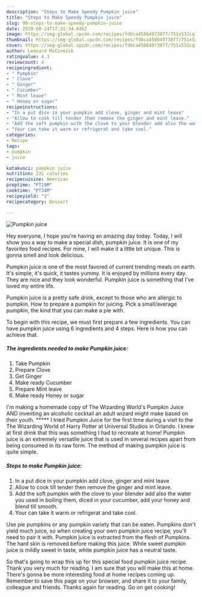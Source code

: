 ```yaml
---
description: "Steps to Make Speedy Pumpkin juice"
title: "Steps to Make Speedy Pumpkin juice"
slug: 90-steps-to-make-speedy-pumpkin-juice
date: 2020-08-24T17:31:34.646Z
image: https://img-global.cpcdn.com/recipes/fdbca45864973077/751x532cq70/pumpkin-juice-recipe-main-photo.jpg
thumbnail: https://img-global.cpcdn.com/recipes/fdbca45864973077/751x532cq70/pumpkin-juice-recipe-main-photo.jpg
cover: https://img-global.cpcdn.com/recipes/fdbca45864973077/751x532cq70/pumpkin-juice-recipe-main-photo.jpg
author: Leonard McCormick
ratingvalue: 4.3
reviewcount: 4
recipeingredient:
- " Pumpkin"
- " Clove"
- " Ginger"
- " Cucumber"
- " Mint leave"
- " Honey or sugar"
recipeinstructions:
- "In a put dice in your pumpkin add clove, ginger and mint leave"
- "Allow to cook till tender then remove the ginger and mint leave."
- "Add the soft pumpkin with the clove to your blender add also the water you used in boiling them, diced in your cucumber, add your honey and blend till smooth."
- "Your can take it warm or refrigerat and take cool."
categories:
- Recipe
tags:
- pumpkin
- juice

katakunci: pumpkin juice 
nutrition: 221 calories
recipecuisine: American
preptime: "PT19M"
cooktime: "PT34M"
recipeyield: "3"
recipecategory: Dessert

---
```



![Pumpkin juice](https://img-global.cpcdn.com/recipes/fdbca45864973077/751x532cq70/pumpkin-juice-recipe-main-photo.jpg)

Hey everyone, I hope you're having an amazing day today. Today, I will show you a way to make a special dish, pumpkin juice. It is one of my favorites food recipes. For mine, I will make it a little bit unique. This is gonna smell and look delicious.

Pumpkin juice is one of the most favored of current trending meals on earth. It's simple, it's quick, it tastes yummy. It is enjoyed by millions every day. They are nice and they look wonderful. Pumpkin juice is something that I've loved my entire life.

Pumpkin juice is a pretty safe drink, except to those who are allergic to pumpkin. How to prepare a pumpkin for juicing. Pick a small/average pumpkin, the kind that you can make a pie with.


To begin with this recipe, we must first prepare a few ingredients. You can have pumpkin juice using 6 ingredients and 4 steps. Here is how you can achieve that.

<!--inarticleads1-->

##### The ingredients needed to make Pumpkin juice:

1. Take  Pumpkin
1. Prepare  Clove
1. Get  Ginger
1. Make ready  Cucumber
1. Prepare  Mint leave
1. Make ready  Honey or sugar


I&#39;m making a homemade copy of The Wizarding World&#39;s Pumpkin Juice AND inventing an alcoholic cocktail an adult wizard might make based on their youth. ***** I tried Pumpkin Juice for the first time during a visit to the The Wizarding World of Harry Potter at Universal Studios in Orlando. I knew at first drink that this was something I had to recreate at home! Pumpkin juice is an extremely versatile juice that is used in several recipes apart from being consumed in its raw form. The method of making pumpkin juice is quite simple. 

<!--inarticleads2-->

##### Steps to make Pumpkin juice:

1. In a put dice in your pumpkin add clove, ginger and mint leave
1. Allow to cook till tender then remove the ginger and mint leave.
1. Add the soft pumpkin with the clove to your blender add also the water you used in boiling them, diced in your cucumber, add your honey and blend till smooth.
1. Your can take it warm or refrigerat and take cool.


Use pie pumpkins or any pumpkin variety that can be eaten. Pumpkins don&#39;t yield much juice, so when creating your own pumpkin juice recipe, you&#39;ll need to pair it with. Pumpkin juice is extracted from the flesh of Pumpkins. The hard skin is removed before making this juice. While sweet pumpkin juice is mildly sweet in taste, white pumpkin juice has a neutral taste. 

So that's going to wrap this up for this special food pumpkin juice recipe. Thank you very much for reading. I am sure that you will make this at home. There's gonna be more interesting food at home recipes coming up. Remember to save this page on your browser, and share it to your family, colleague and friends. Thanks again for reading. Go on get cooking!
